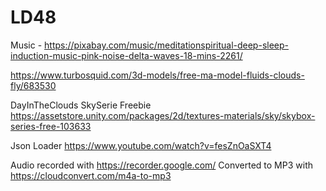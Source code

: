 # LD48

Music - https://pixabay.com/music/meditationspiritual-deep-sleep-induction-music-pink-noise-delta-waves-18-mins-2261/

https://www.turbosquid.com/3d-models/free-ma-model-fluids-clouds-fly/683530

DayInTheClouds SkySerie Freebie https://assetstore.unity.com/packages/2d/textures-materials/sky/skybox-series-free-103633

Json Loader https://www.youtube.com/watch?v=fesZnOaSXT4

Audio recorded with https://recorder.google.com/
Converted to MP3 with https://cloudconvert.com/m4a-to-mp3